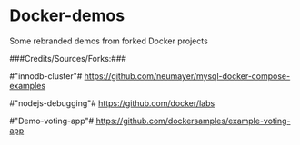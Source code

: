# Docker-demos
Some rebranded demos from forked Docker projects

###Credits/Sources/Forks:###

#"innodb-cluster"#   https://github.com/neumayer/mysql-docker-compose-examples  

#"nodejs-debugging"# https://github.com/docker/labs   

#"Demo-voting-app"#  https://github.com/dockersamples/example-voting-app  




